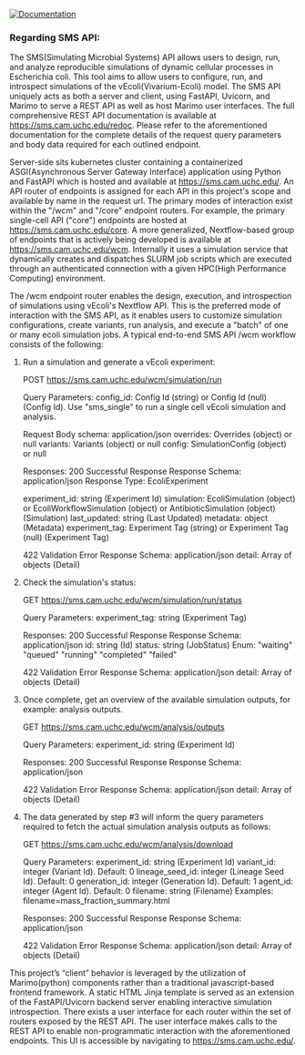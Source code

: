 [![Documentation](https://img.shields.io/badge/documentation-online-blue.svg)](https://libsms.readthedocs.io/en/latest/)

### Regarding SMS API:

The SMS(Simulating Microbial Systems) API allows users to design, run, and analyze reproducible simulations of dynamic cellular processes in Escherichia coli.
This tool aims to allow users to configure, run, and introspect simulations of the vEcoli(Vivarium-Ecoli) model. The SMS API uniquely acts as both a server
and client, using FastAPI, Uvicorn, and Marimo to serve a REST API as well as host Marimo user interfaces. The full comprehensive REST API documentation is
available at https://sms.cam.uchc.edu/redoc. Please refer to the aforementioned documentation for the complete details of the request query parameters and
body data required for each outlined endpoint.

Server-side sits kubernetes cluster containing a containerized ASGI(Asynchronous Server Gateway Interface) application using Python and FastAPI which is hosted and
available at https://sms.cam.uchc.edu/. An API router of endpoints is assigned for each API in this project's scope and available by name in the request url. The
primary modes of interaction exist within the "/wcm" and "/core" endpoint routers. For example, the primary single-cell API ("core") endpoints are hosted at https://sms.cam.uchc.edu/core.
A more generalized, Nextflow-based group of endpoints that is actively being developed is available at https://sms.cam.uchc.edu/wcm. Internally it uses a simulation service
that dynamically creates and dispatches SLURM job scripts which are executed through an authenticated connection with a given HPC(High Performance Computing) environment.

The /wcm endpoint router enables the design, execution, and introspection of simulations using vEcoli's Nextflow API. This is the preferred mode of interaction with
the SMS API, as it enables users to customize simulation configurations, create variants, run analysis, and execute a "batch" of one or many ecoli simulation jobs.
A typical end-to-end SMS API /wcm workflow consists of the following:


1. Run a simulation and generate a vEcoli experiment:

    POST https://sms.cam.uchc.edu/wcm/simulation/run

    Query Parameters:
    config_id: Config Id (string) or Config Id (null) (Config Id). Use "sms_single" to run a single cell vEcoli simulation and analysis.

    Request Body schema: application/json
    overrides: Overrides (object) or null
    variants: Variants (object) or null
    config: SimulationConfig (object) or null

    Responses:
    200 Successful Response
    Response Schema: application/json
    Response Type: EcoliExperiment

    experiment_id: string (Experiment Id)
    simulation: EcoliSimulation (object) or EcoliWorkflowSimulation (object) or AntibioticSimulation (object) (Simulation)
    last_updated: string (Last Updated)
    metadata: object (Metadata)
    experiment_tag: Experiment Tag (string) or Experiment Tag (null) (Experiment Tag)

    422 Validation Error
    Response Schema: application/json
    detail: Array of objects (Detail)


2. Check the simulation's status:

    GET https://sms.cam.uchc.edu/wcm/simulation/run/status

    Query Parameters:
    experiment_tag: string (Experiment Tag)

    Responses:
    200 Successful Response
    Response Schema: application/json
    id: string (Id)
    status: string (JobStatus)
    Enum: "waiting" "queued" "running" "completed" "failed"

    422 Validation Error
    Response Schema: application/json
    detail: Array of objects (Detail)


3. Once complete, get an overview of the available simulation outputs, for example: analysis outputs.

    GET https://sms.cam.uchc.edu/wcm/analysis/outputs

    Query Parameters:
    experiment_id: string (Experiment Id)

    Responses:
    200 Successful Response
    Response Schema: application/json

    422 Validation Error
    Response Schema: application/json
    detail: Array of objects (Detail)


4. The data generated by step #3 will inform the query parameters required to fetch the actual simulation analysis outputs
as follows:

    GET https://sms.cam.uchc.edu/wcm/analysis/download

    Query Parameters:
    experiment_id: string (Experiment Id)
    variant_id: integer (Variant Id). Default: 0
    lineage_seed_id: integer (Lineage Seed Id). Default: 0
    generation_id: integer (Generation Id). Default: 1
    agent_id: integer (Agent Id). Default: 0
    filename: string (Filename)
    Examples: filename=mass_fraction_summary.html

    Responses:
    200 Successful Response
    Response Schema: application/json

    422 Validation Error
    Response Schema: application/json
    detail: Array of objects (Detail)


This project’s “client” behavior is leveraged by the utilization of Marimo(python) components rather than a traditional javascript-based frontend framework. A
static HTML Jinja template is served as an extension of the FastAPI/Uvicorn backend server enabling interactive simulation introspection. There exists a user
interface for each router within the set of routers exposed by the REST API. The user interface makes calls to the REST API to enable non-programmatic interaction
with the aforementioned endpoints. This UI is accessible by navigating to https://sms.cam.uchc.edu/.
